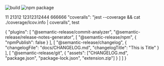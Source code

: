<!-- @format -->

![build](https://img.shields.io/badge/build-passing-success.svg)
![npm package](https://img.shields.io/badge/npm%20package-1.1.3-success.svg)

11
21312
12312312444
666666
"coveralls": "jest --coverage && cat ./coverage/lcov.info | coveralls",
test

{
"plugins": [
"@semantic-release/commit-analyzer",
"@semantic-release/release-notes-generator",
[
"@semantic-release/npm",
{
"npmPublish": false
}
],
[
"@semantic-release/changelog",
{
"changelogFile": "docs/CHANGELOG.md",
"changelogTitle": "This is Title"
}
],
[
"@semantic-release/git",
{
"assets": ["CHANGELOG.md", "package.json", "package-lock.json", "extension.zip"]
}
]
]
}
